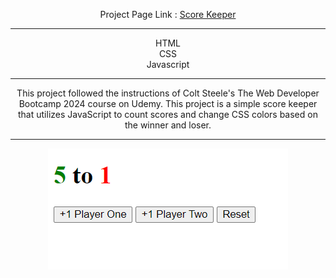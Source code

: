 

<div align="center">

Project Page Link : <a href="https://daydreamygithubhost.github.io/ScoreKeeper/">Score Keeper</a>
<hr>
HTML<br>
CSS<br>
Javascript<br>
<hr>
This project followed the instructions of Colt Steele's The Web Developer Bootcamp 2024 course on Udemy.
This project is a simple score keeper that utilizes JavaScript to count scores and change CSS colors based on the winner and loser.
<hr>
<img src="https://github.com/DayDreamYGithub/Udemy-WebDevelopment-Practice/blob/main/ScoreKeeper/gitimg/1.png?raw=true" alt="PC">

</div>
